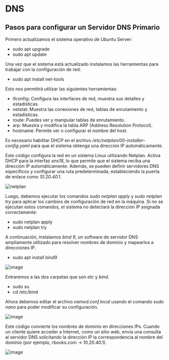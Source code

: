 # DNS

## Pasos para configurar un Servidor DNS Primario

Primero actualizamos el sistema operativo de Ubuntu Server:
* sudo apt upgrade
* sudo apt update

Una vez que el sistema está actualizado instalamos las herramientas para trabajar con la configuración de red:
* sudo apt install net-tools

Esto nos permitirá utilizar las siguientes herramientas:
* ifconfig: Configura las interfaces de red, muestra sus detalles y estadísticas.
* netstat: Muestra las conexiones de red, tablas de enrutamiento y estadísticas.
* route: Puedes ver y manipular tablas de enrutamiento.
* arp: Muestra y modifica la tabla ARP (Address Resolution Protocol).
* hostname: Permite ver o configurar el nombre del host.


Es necesario habilitar DHCP en el archivo _/etc/netplan/00-installer-config.yaml_ para que el sistema obtenga una dirección IP automáticamente.

Este código configura la red en un sistema Linux utilizando Netplan. Activa DHCP para la interfaz *ens18*, lo que permite que el sistema reciba una dirección IP automáticamente. Además, se pueden definir servidores DNS específicos y configurar una ruta predeterminada, estableciendo la puerta de enlace como *10.20.40.1*.

![netplan](https://github.com/user-attachments/assets/571fb651-0805-4386-a73b-52e2cd5b95b3)


Luego, debemos ejecutar los comandos *sudo netplan apply* y *sudo netplan try* para aplicar los cambios de configuración de red en la máquina. Si no se ejecutan estos comandos, el sistema no detectará la dirección IP asignada correctamente:
* sudo netplan apply
* sudo netplan try


A continuación, instalamos *bind 9*, un software de servidor DNS ampliamente utilizado para resolver nombres de dominio y mapearlos a direcciones IP.
* sudo apt install bind9 

![image](https://github.com/user-attachments/assets/4f06ee32-d486-4be9-bd6e-7fbb36d79ab6)

Entraremos a las dos carpetas que son *etc* y *bind*.
* sudo su
* cd /etc/bind

Ahora debemos editar el archivo *named.conf.local* usando el comando *sudo nano* para poder modificar su configuración.

![image](https://github.com/user-attachments/assets/9fe24fe0-9731-423b-8a38-00fdac89f295)


Este código convierte los nombres de dominio en direcciones IPs. Cuando un cliente quiere acceder a Internet, como un sitio web, envía una consulta al servidor DNS solicitando la dirección IP la correspondencia al nombre del dominio (por ejemplo, rbooks.com → 10.20.40.1).

![image](https://github.com/user-attachments/assets/394cb78f-8deb-44f3-a7ad-b9d468ed5a26)



